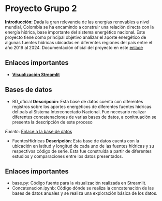 # Proyecto Grupo 2
**Introducción**: Dada la gran relevancia de las energías renovables a nivel mundial, Colombia se ha encamindo a construir una relación directa con la energía hídrica, base importante del sistema energético nacional. Este proyecto tiene como principal objetivo analizar el aporte energético de algunas fuentes hídricas ubicadas en diferentes regiones del país entre el año 2019 al 2024. Documentación oficial del proyecto en este [enlace](https://docs.google.com/document/d/1n6q818P3u3SP_zAPgCsf90acUZrU_f-vM8FBaTLnppo/edit?usp=sharing)

## Enlaces importantes
- [**Visualización Streamlit**](https://basepy-3riwstbgnthr7eknrgrefv.streamlit.app/)

## Bases de datos
- BD_oficial
**Descripción**: Esta base de datos cuenta con diferentes registros sobre los aportes energéticos de diferentes fuentes hídricas del país al Sistema Interconectado Nacional. Fue necesario realizar diferentes concatenaciones de varias bases de datos, a conitnuación se presenta la descripción de este proceso

_Fuente_: [Enlace a la base de datos](https://www.datos.gov.co/dataset/Aportes-Hidr-ulicos-Energ-a/wa2n-56u4/about_data)

- FuentesHidricas
**Descripción**: Esta base de datos cuenta con la ubicación en latitud y longitud de cada uno de las fuentes hídricas y su respectivos código de serie. Esta fue construída a partir de diferentes estudios y comparaciones entre los datos presentados.

## Enlaces importantes
- base.py: Código fuente para la visualización realizada en Streamlit.
- Concatenacion.ipynb: Código dónde se realiza la concatenación de las bases de datos anuales y se realiza una exploración básica de los datos.
